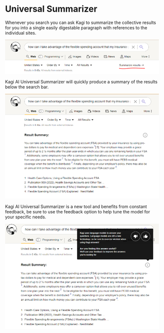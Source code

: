 # Universal Summarizer

Whenever you search you can ask Kagi to summarize the collective results for you into a single easily digestable paragraph with references to the individual sites. 

![Summarizer](media/summarize.PNG)

Kagi AI Universal Summarizer will quickly produce a summary of the results below the search bar.

![Summary Results](media/summarized_results.PNG)

Kagi AI Universal Summarizer is a new tool and benefits from constant feedback, be sure to use the feedback option to help tune the model for your specific needs.

![Summary Feedback](media/summarize_feedback.PNG)